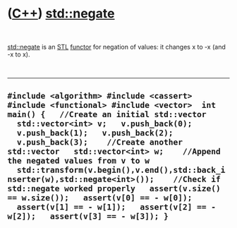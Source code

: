 
 

 

 

 

 

([C++](Cpp.md)) [std::negate](CppStdNegate.md)
=============================================

 

[std::negate](CppStdNegate.md) is an [STL](CppStl.md)
[functor](CppFunctor.md) for negation of values: it changes x to -x
(and -x to x).

 

  ------------------------------------------------------------------------------------------------------------------------------------------------------------------------------------------------------------------------------------------------------------------------------------------------------------------------------------------------------------------------------------------------------------------------------------------------------------------------------------------------------------------------------------------------------------------------------------------------------
  ` #include <algorithm> #include <cassert> #include <functional> #include <vector>  int main() {   //Create an initial std::vector   std::vector<int> v;   v.push_back(0);   v.push_back(1);   v.push_back(2);   v.push_back(3);    //Create another std::vector   std::vector<int> w;    //Append the negated values from v to w   std::transform(v.begin(),v.end(),std::back_inserter(w),std::negate<int>());    //Check if std::negate worked properly   assert(v.size() == w.size());   assert(v[0] == - w[0]);   assert(v[1] == - w[1]);   assert(v[2] == - w[2]);   assert(v[3] == - w[3]); } `
  ------------------------------------------------------------------------------------------------------------------------------------------------------------------------------------------------------------------------------------------------------------------------------------------------------------------------------------------------------------------------------------------------------------------------------------------------------------------------------------------------------------------------------------------------------------------------------------------------------

 

 

 

 

 

 

